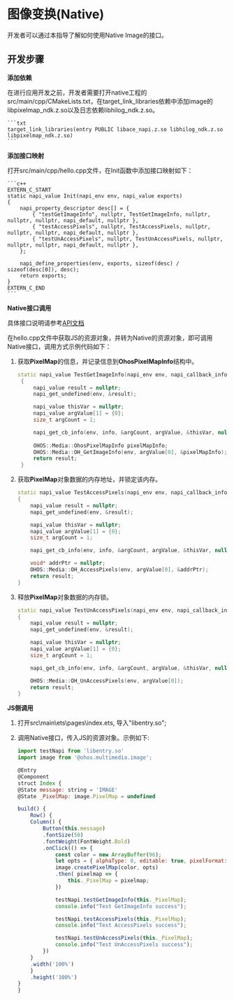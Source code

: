# 图像变换(Native)

开发者可以通过本指导了解如何使用Native Image的接口。

## 开发步骤


**添加依赖**

在进行应用开发之前，开发者需要打开native工程的src/main/cpp/CMakeLists.txt，在target_link_libraries依赖中添加image的libpixelmap_ndk.z.so以及日志依赖libhilog_ndk.z.so。

    ```txt
    target_link_libraries(entry PUBLIC libace_napi.z.so libhilog_ndk.z.so libpixelmap_ndk.z.so)
    ```

**添加接口映射**

打开src/main/cpp/hello.cpp文件，在Init函数中添加接口映射如下：

    ```c++
    EXTERN_C_START
    static napi_value Init(napi_env env, napi_value exports)
    {
        napi_property_descriptor desc[] = {
            { "testGetImageInfo", nullptr, TestGetImageInfo, nullptr, nullptr, nullptr, napi_default, nullptr },
            { "testAccessPixels", nullptr, TestAccessPixels, nullptr, nullptr, nullptr, napi_default, nullptr },
            { "testUnAccessPixels", nullptr, TestUnAccessPixels, nullptr, nullptr, nullptr, napi_default, nullptr },
        };

        napi_define_properties(env, exports, sizeof(desc) / sizeof(desc[0]), desc);
        return exports;
    }
    EXTERN_C_END
    ```


**Native接口调用**

具体接口说明请参考[API文档](../reference/native-apis/image.md)

在hello.cpp文件中获取JS的资源对象，并转为Native的资源对象，即可调用Native接口，调用方式示例代码如下：
    
1. 获取**PixelMap**的信息，并记录信息到**OhosPixelMapInfo**结构中。
   ```c++
   static napi_value TestGetImageInfo(napi_env env, napi_callback_info info)
    {
        napi_value result = nullptr;
        napi_get_undefined(env, &result);

        napi_value thisVar = nullptr;
        napi_value argValue[1] = {0};
        size_t argCount = 1;

        napi_get_cb_info(env, info, &argCount, argValue, &thisVar, nullptr);
        
        OHOS::Media::OhosPixelMapInfo pixelMapInfo;
        OHOS::Media::OH_GetImageInfo(env, argValue[0], &pixelMapInfo);
        return result;
    }
    ```
2. 获取**PixelMap**对象数据的内存地址，并锁定该内存。
    ```c++
    static napi_value TestAccessPixels(napi_env env, napi_callback_info info)
    {
        napi_value result = nullptr;
        napi_get_undefined(env, &result);

        napi_value thisVar = nullptr;
        napi_value argValue[1] = {0};
        size_t argCount = 1;

        napi_get_cb_info(env, info, &argCount, argValue, &thisVar, nullptr);

        void* addrPtr = nullptr;
        OHOS::Media::OH_AccessPixels(env, argValue[0], &addrPtr);
        return result;
    }
    ```
3. 释放**PixelMap**对象数据的内存锁。
    ```c++
    static napi_value TestUnAccessPixels(napi_env env, napi_callback_info info)
    {
        napi_value result = nullptr;
        napi_get_undefined(env, &result);

        napi_value thisVar = nullptr;
        napi_value argValue[1] = {0};
        size_t argCount = 1;

        napi_get_cb_info(env, info, &argCount, argValue, &thisVar, nullptr);

        OHOS::Media::OH_UnAccessPixels(env, argValue[0]);
        return result;
    }
    ```

**JS侧调用**

1. 打开src\main\ets\pages\index.ets, 导入"libentry.so";
    
2. 调用Native接口，传入JS的资源对象。示例如下:

    ```js
    import testNapi from 'libentry.so'
    import image from '@ohos.multimedia.image';

    @Entry
    @Component
    struct Index {
    @State message: string = 'IMAGE'
    @State _PixelMap: image.PixelMap = undefined

    build() {
        Row() {
        Column() {
            Button(this.message)
            .fontSize(50)
            .fontWeight(FontWeight.Bold)
            .onClick(() => {
                const color = new ArrayBuffer(96);
                let opts = { alphaType: 0, editable: true, pixelFormat: 4, scaleMode: 1, size: { height: 4, width: 6 } }
                image.createPixelMap(color, opts)
                .then( pixelmap => {
                    this._PixelMap = pixelmap;
                })

                testNapi.testGetImageInfo(this._PixelMap);
                console.info("Test GetImageInfo success");

                testNapi.testAccessPixels(this._PixelMap);
                console.info("Test AccessPixels success");

                testNapi.testUnAccessPixels(this._PixelMap);
                console.info("Test UnAccessPixels success");
            })
        }
        .width('100%')
        }
        .height('100%')
    }
    }
    ```